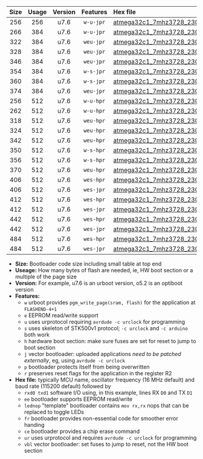 |Size|Usage|Version|Features|Hex file|
|:-:|:-:|:-:|:-:|:--|
|256|256|u7.6|`w-u-jpr`|[atmega32c1_7mhz3728_230400bps_rxb0_txb1_ur_vbl.hex](https://raw.githubusercontent.com/stefanrueger/urboot/main/bootloaders/atmega32c1/fcpu_7mhz3728/230400_bps/atmega32c1_7mhz3728_230400bps_rxb0_txb1_ur_vbl.hex)|
|266|384|u7.6|`w-u-jpr`|[atmega32c1_7mhz3728_230400bps_rxb0_txb1_lednop_ur_vbl.hex](https://raw.githubusercontent.com/stefanrueger/urboot/main/bootloaders/atmega32c1/fcpu_7mhz3728/230400_bps/atmega32c1_7mhz3728_230400bps_rxb0_txb1_lednop_ur_vbl.hex)|
|322|384|u7.6|`weu-jpr`|[atmega32c1_7mhz3728_230400bps_rxb0_txb1_ee_ur_vbl.hex](https://raw.githubusercontent.com/stefanrueger/urboot/main/bootloaders/atmega32c1/fcpu_7mhz3728/230400_bps/atmega32c1_7mhz3728_230400bps_rxb0_txb1_ee_ur_vbl.hex)|
|328|384|u7.6|`weu-jpr`|[atmega32c1_7mhz3728_230400bps_rxb0_txb1_ee_lednop_ur_vbl.hex](https://raw.githubusercontent.com/stefanrueger/urboot/main/bootloaders/atmega32c1/fcpu_7mhz3728/230400_bps/atmega32c1_7mhz3728_230400bps_rxb0_txb1_ee_lednop_ur_vbl.hex)|
|346|384|u7.6|`weu-jpr`|[atmega32c1_7mhz3728_230400bps_rxb0_txb1_ee_lednop_fr_ur_vbl.hex](https://raw.githubusercontent.com/stefanrueger/urboot/main/bootloaders/atmega32c1/fcpu_7mhz3728/230400_bps/atmega32c1_7mhz3728_230400bps_rxb0_txb1_ee_lednop_fr_ur_vbl.hex)|
|354|384|u7.6|`w-s-jpr`|[atmega32c1_7mhz3728_230400bps_rxb0_txb1_vbl.hex](https://raw.githubusercontent.com/stefanrueger/urboot/main/bootloaders/atmega32c1/fcpu_7mhz3728/230400_bps/atmega32c1_7mhz3728_230400bps_rxb0_txb1_vbl.hex)|
|360|384|u7.6|`w-s-jpr`|[atmega32c1_7mhz3728_230400bps_rxb0_txb1_lednop_vbl.hex](https://raw.githubusercontent.com/stefanrueger/urboot/main/bootloaders/atmega32c1/fcpu_7mhz3728/230400_bps/atmega32c1_7mhz3728_230400bps_rxb0_txb1_lednop_vbl.hex)|
|374|384|u7.6|`weu-jpr`|[atmega32c1_7mhz3728_230400bps_rxb0_txb1_ee_lednop_fr_ce_ur_vbl.hex](https://raw.githubusercontent.com/stefanrueger/urboot/main/bootloaders/atmega32c1/fcpu_7mhz3728/230400_bps/atmega32c1_7mhz3728_230400bps_rxb0_txb1_ee_lednop_fr_ce_ur_vbl.hex)|
|256|512|u7.6|`w-u-hpr`|[atmega32c1_7mhz3728_230400bps_rxb0_txb1_ur.hex](https://raw.githubusercontent.com/stefanrueger/urboot/main/bootloaders/atmega32c1/fcpu_7mhz3728/230400_bps/atmega32c1_7mhz3728_230400bps_rxb0_txb1_ur.hex)|
|262|512|u7.6|`w-u-hpr`|[atmega32c1_7mhz3728_230400bps_rxb0_txb1_lednop_ur.hex](https://raw.githubusercontent.com/stefanrueger/urboot/main/bootloaders/atmega32c1/fcpu_7mhz3728/230400_bps/atmega32c1_7mhz3728_230400bps_rxb0_txb1_lednop_ur.hex)|
|318|512|u7.6|`weu-hpr`|[atmega32c1_7mhz3728_230400bps_rxb0_txb1_ee_ur.hex](https://raw.githubusercontent.com/stefanrueger/urboot/main/bootloaders/atmega32c1/fcpu_7mhz3728/230400_bps/atmega32c1_7mhz3728_230400bps_rxb0_txb1_ee_ur.hex)|
|324|512|u7.6|`weu-hpr`|[atmega32c1_7mhz3728_230400bps_rxb0_txb1_ee_lednop_ur.hex](https://raw.githubusercontent.com/stefanrueger/urboot/main/bootloaders/atmega32c1/fcpu_7mhz3728/230400_bps/atmega32c1_7mhz3728_230400bps_rxb0_txb1_ee_lednop_ur.hex)|
|342|512|u7.6|`weu-hpr`|[atmega32c1_7mhz3728_230400bps_rxb0_txb1_ee_lednop_fr_ur.hex](https://raw.githubusercontent.com/stefanrueger/urboot/main/bootloaders/atmega32c1/fcpu_7mhz3728/230400_bps/atmega32c1_7mhz3728_230400bps_rxb0_txb1_ee_lednop_fr_ur.hex)|
|350|512|u7.6|`w-s-hpr`|[atmega32c1_7mhz3728_230400bps_rxb0_txb1.hex](https://raw.githubusercontent.com/stefanrueger/urboot/main/bootloaders/atmega32c1/fcpu_7mhz3728/230400_bps/atmega32c1_7mhz3728_230400bps_rxb0_txb1.hex)|
|356|512|u7.6|`w-s-hpr`|[atmega32c1_7mhz3728_230400bps_rxb0_txb1_lednop.hex](https://raw.githubusercontent.com/stefanrueger/urboot/main/bootloaders/atmega32c1/fcpu_7mhz3728/230400_bps/atmega32c1_7mhz3728_230400bps_rxb0_txb1_lednop.hex)|
|370|512|u7.6|`weu-hpr`|[atmega32c1_7mhz3728_230400bps_rxb0_txb1_ee_lednop_fr_ce_ur.hex](https://raw.githubusercontent.com/stefanrueger/urboot/main/bootloaders/atmega32c1/fcpu_7mhz3728/230400_bps/atmega32c1_7mhz3728_230400bps_rxb0_txb1_ee_lednop_fr_ce_ur.hex)|
|406|512|u7.6|`wes-hpr`|[atmega32c1_7mhz3728_230400bps_rxb0_txb1_ee.hex](https://raw.githubusercontent.com/stefanrueger/urboot/main/bootloaders/atmega32c1/fcpu_7mhz3728/230400_bps/atmega32c1_7mhz3728_230400bps_rxb0_txb1_ee.hex)|
|406|512|u7.6|`wes-jpr`|[atmega32c1_7mhz3728_230400bps_rxb0_txb1_ee_vbl.hex](https://raw.githubusercontent.com/stefanrueger/urboot/main/bootloaders/atmega32c1/fcpu_7mhz3728/230400_bps/atmega32c1_7mhz3728_230400bps_rxb0_txb1_ee_vbl.hex)|
|412|512|u7.6|`wes-hpr`|[atmega32c1_7mhz3728_230400bps_rxb0_txb1_ee_lednop.hex](https://raw.githubusercontent.com/stefanrueger/urboot/main/bootloaders/atmega32c1/fcpu_7mhz3728/230400_bps/atmega32c1_7mhz3728_230400bps_rxb0_txb1_ee_lednop.hex)|
|412|512|u7.6|`wes-jpr`|[atmega32c1_7mhz3728_230400bps_rxb0_txb1_ee_lednop_vbl.hex](https://raw.githubusercontent.com/stefanrueger/urboot/main/bootloaders/atmega32c1/fcpu_7mhz3728/230400_bps/atmega32c1_7mhz3728_230400bps_rxb0_txb1_ee_lednop_vbl.hex)|
|442|512|u7.6|`wes-hpr`|[atmega32c1_7mhz3728_230400bps_rxb0_txb1_ee_lednop_fr.hex](https://raw.githubusercontent.com/stefanrueger/urboot/main/bootloaders/atmega32c1/fcpu_7mhz3728/230400_bps/atmega32c1_7mhz3728_230400bps_rxb0_txb1_ee_lednop_fr.hex)|
|442|512|u7.6|`wes-jpr`|[atmega32c1_7mhz3728_230400bps_rxb0_txb1_ee_lednop_fr_vbl.hex](https://raw.githubusercontent.com/stefanrueger/urboot/main/bootloaders/atmega32c1/fcpu_7mhz3728/230400_bps/atmega32c1_7mhz3728_230400bps_rxb0_txb1_ee_lednop_fr_vbl.hex)|
|484|512|u7.6|`wes-hpr`|[atmega32c1_7mhz3728_230400bps_rxb0_txb1_ee_lednop_fr_ce.hex](https://raw.githubusercontent.com/stefanrueger/urboot/main/bootloaders/atmega32c1/fcpu_7mhz3728/230400_bps/atmega32c1_7mhz3728_230400bps_rxb0_txb1_ee_lednop_fr_ce.hex)|
|484|512|u7.6|`wes-jpr`|[atmega32c1_7mhz3728_230400bps_rxb0_txb1_ee_lednop_fr_ce_vbl.hex](https://raw.githubusercontent.com/stefanrueger/urboot/main/bootloaders/atmega32c1/fcpu_7mhz3728/230400_bps/atmega32c1_7mhz3728_230400bps_rxb0_txb1_ee_lednop_fr_ce_vbl.hex)|

- **Size:** Bootloader code size including small table at top end
- **Useage:** How many bytes of flash are needed, ie, HW boot section or a multiple of the page size
- **Version:** For example, u7.6 is an urboot version, o5.2 is an optiboot version
- **Features:**
  + `w` urboot provides `pgm_write_page(sram, flash)` for the application at `FLASHEND-4+1`
  + `e` EEPROM read/write support
  + `u` uses urprotocol requiring `avrdude -c urclock` for programming
  + `s` uses skeleton of STK500v1 protocol; `-c urclock` and `-c arduino` both work
  + `h` hardware boot section: make sure fuses are set for reset to jump to boot section
  + `j` vector bootloader: uploaded applications *need to be patched externally*, eg, using `avrdude -c urclock`
  + `p` bootloader protects itself from being overwritten
  + `r` preserves reset flags for the application in the register R2
- **Hex file:** typically MCU name, oscillator frequency (16 MHz default) and baud rate (115200 default) followed by
  + `rxd0 txd1` software I/O using, in this example, lines RX `D0` and TX `D1`
  + `ee` bootloader supports EEPROM read/write
  + `lednop` "template" bootloader contains `mov rx,rx` nops that can be replaced to toggle LEDs
  + `fr` bootloader provides non-essential code for smoother error handing
  + `ce` bootloader provides a chip erase command
  + `ur` uses urprotocol and requires `avrdude -c urclock` for programming
  + `vbl` vector bootloader: set fuses to jump to reset, not the HW boot section
